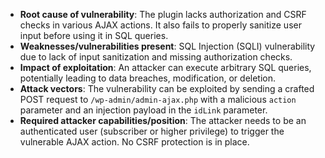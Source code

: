 - **Root cause of vulnerability**: The plugin lacks authorization and CSRF checks in various AJAX actions. It also fails to properly sanitize user input before using it in SQL queries.
- **Weaknesses/vulnerabilities present**: SQL Injection (SQLI) vulnerability due to lack of input sanitization and missing authorization checks.
- **Impact of exploitation**: An attacker can execute arbitrary SQL queries, potentially leading to data breaches, modification, or deletion.
- **Attack vectors**: The vulnerability can be exploited by sending a crafted POST request to `/wp-admin/admin-ajax.php` with a malicious `action` parameter and an injection payload in the `idLink` parameter.
- **Required attacker capabilities/position**: The attacker needs to be an authenticated user (subscriber or higher privilege) to trigger the vulnerable AJAX action. No CSRF protection is in place.